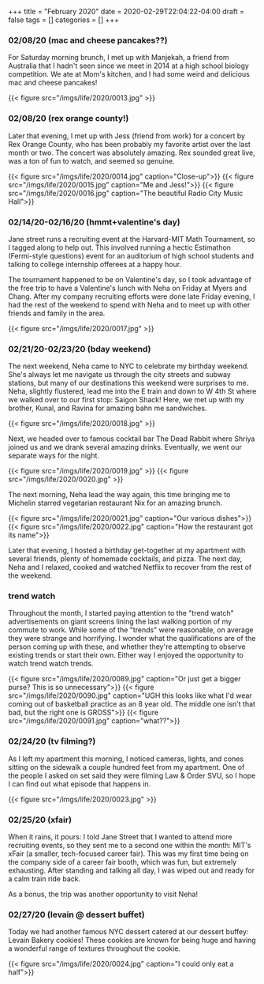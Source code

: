+++
title = "February 2020"
date = 2020-02-29T22:04:22-04:00
draft = false
tags = []
categories = []
+++

### 02/08/20 (mac and cheese pancakes??)

For Saturday morning brunch, I met up with Manjekah, a friend from Australia that I hadn't seen since we meet in 2014 at a high school biology competition. We ate at Mom's kitchen, and I had some weird and delicious mac and cheese pancakes!

{{< figure src="/imgs/life/2020/0013.jpg" >}}

### 02/08/20 (rex orange county!)

Later that evening, I met up with Jess (friend from work) for a concert by Rex Orange County, who has been probably my favorite artist over the last month or two. The concert was absolutely amazing. Rex sounded great live, was a ton of fun to watch, and seemed so genuine. 

{{< figure src="/imgs/life/2020/0014.jpg" caption="Close-up">}}
{{< figure src="/imgs/life/2020/0015.jpg" caption="Me and Jess!">}}
{{< figure src="/imgs/life/2020/0016.jpg" caption="The beautiful Radio City Music Hall">}}

### 02/14/20-02/16/20 (hmmt+valentine's day)

Jane street runs a recruiting event at the Harvard-MIT Math Tournament, so I tagged along to help out. This involved running a hectic Estimathon (Fermi-style questions) event for an auditorium of high school students and talking to college internship offerees at a happy hour. 

The tournament happened to be on Valentine's day, so I took advantage of the free trip to have a Valentine's lunch with Neha on Friday at Myers and Chang. After my company recruiting efforts were done late Friday evening, I had the rest of the weekend to spend with Neha and to meet up with other friends and family in the area. 

{{< figure src="/imgs/life/2020/0017.jpg" >}}

### 02/21/20-02/23/20 (bday weekend)

The next weekend, Neha came to NYC to celebrate my birthday weekend. She's always let me navigate us through the city streets and subway stations, but many of our destinations this weekend were surprises to me. Neha, slightly flustered, lead me into the E train and down to W 4th St where we walked over to our first stop: Saigon Shack! Here, we met up with my brother, Kunal, and Ravina for amazing bahn me sandwiches.

{{< figure src="/imgs/life/2020/0018.jpg" >}}

Next, we headed over to famous cocktail bar The Dead Rabbit where Shriya joined us and we drank several amazing drinks. Eventually, we went our separate ways for the night.

{{< figure src="/imgs/life/2020/0019.jpg" >}}
{{< figure src="/imgs/life/2020/0020.jpg" >}}

The next morning, Neha lead the way again, this time bringing me to Michelin starred vegetarian restaurant Nix for an amazing brunch. 

{{< figure src="/imgs/life/2020/0021.jpg" caption="Our various dishes">}}
{{< figure src="/imgs/life/2020/0022.jpg" caption="How the restaurant got its name">}}

Later that evening, I hosted a birthday get-together at my apartment with several friends, plenty of homemade cocktails, and pizza. The next day, Neha and I relaxed, cooked and watched Netflix to recover from the rest of the weekend.

### trend watch

Throughout the month, I started paying attention to the "trend watch" advertisements on giant screens lining the last walking portion of my commute to work. While some of the "trends" were reasonable, on average they were strange and horrifying. I wonder what the qualifications are of the person coming up with these, and whether they're attempting to observe existing trends or start their own. Either way I enjoyed the opportunity to watch trend watch trends.

{{< figure src="/imgs/life/2020/0089.jpg" caption="Or just get a bigger purse? This is so unnecessary">}}
{{< figure src="/imgs/life/2020/0090.jpg" caption="UGH this looks like what I'd wear coming out of basketball practice as an 8 year old. The middle one isn't that bad, but the right one is GROSS">}}
{{< figure src="/imgs/life/2020/0091.jpg" caption="what??">}}

### 02/24/20 (tv filming?)

As I left my apartment this morning, I noticed cameras, lights, and cones sitting on the sidewalk a couple hundred feet from my apartment. One of the people I asked on set said they were filming Law & Order SVU, so I hope I can find out what episode that happens in.

{{< figure src="/imgs/life/2020/0023.jpg" >}}

### 02/25/20 (xfair)

When it rains, it pours: I told Jane Street that I wanted to attend more recruiting events, so they sent me to a second one within the month: MIT's xFair (a smaller, tech-focused career fair). This was my first time being on the company side of a career fair booth, which was fun, but extremely exhausting. After standing and talking all day, I was wiped out and ready for a calm train ride back. 

As a bonus, the trip was another opportunity to visit Neha!

### 02/27/20 (levain @ dessert buffet)

Today we had another famous NYC dessert catered at our dessert buffey: Levain Bakery cookies! These cookies are known for being huge and having a wonderful range of textures throughout the cookie.

{{< figure src="/imgs/life/2020/0024.jpg" caption="I could only eat a half">}}
